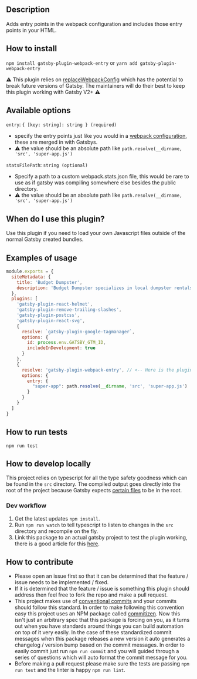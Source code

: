 ## Description

Adds entry points in the webpack configuration and includes those entry points in your HTML.

## How to install

`npm install gatsby-plugin-webpack-entry` or `yarn add gatsby-plugin-webpack-entry`

:warning: This plugin relies on [replaceWebpackConfig](https://www.gatsbyjs.org/docs/actions/#replaceWebpackConfig) which has the potential to break future versions of Gatsby.
The maintainers will do their best to keep this plugin working with Gatsby V2+ :warning:

## Available options

`entry`: `{ [key: string]: string } (required)`
* specify the entry points just like you would in a [webpack configuration](https://webpack.js.org/concepts/entry-points/), these are merged in with Gatsbys.
* :warning: the value should be an absolute path like `path.resolve(__dirname, 'src', 'super-app.js')`

`statsFilePath`: `string (optional)`
* Specify a path to a custom webpack.stats.json file, this would be rare to use as if gatsby was compiling somewhere else besides the public directory. 
* :warning: the value should be an absolute path like `path.resolve(__dirname, 'src', 'super-app.js')`

## When do I use this plugin?

Use this plugin if you need to load your own Javascript files outside of the normal Gatsby created bundles.

## Examples of usage

```javascript
module.exports = {
  siteMetadata: {
    title: 'Budget Dumpster',
    description: 'Budget Dumpster specializes in local dumpster rentals for homeowners and contractors alike. Call us to rent a dumpster in your area.'
  },
  plugins: [
    'gatsby-plugin-react-helmet',
    'gatsby-plugin-remove-trailing-slashes',
    'gatsby-plugin-postcss',
    'gatsby-plugin-react-svg', 
    {
      resolve: `gatsby-plugin-google-tagmanager`,
      options: {
        id: process.env.GATSBY_GTM_ID,
        includeInDevelopment: true
      }
    },
    {
      resolve: 'gatsby-plugin-webpack-entry', // <-- Here is the plugin
      options: {
        entry: {
          "super-app": path.resolve(__dirname, 'src', 'super-app.js')
        }
      }
    }  
  ]
}
```

## How to run tests
`npm run test`

## How to develop locally

This project relies on typescript for all the type safety goodness which can be found in the `src` directory. The compiled output goes directly into the root of the project because
Gatsby expects [certain files](https://www.gatsbyjs.org/docs/files-gatsby-looks-for-in-a-plugin/) to be in the root.

### Dev workflow

1. Get the latest updates `npm install`.
2. Run `npm run watch` to tell typescript to listen to changes in the `src` directory and recompile on the fly.
3. Link this package to an actual gatsby project to test the plugin working, there is a good article for this
[here](https://medium.com/@the1mills/how-to-test-your-npm-module-without-publishing-it-every-5-minutes-1c4cb4b369be).

## How to contribute

* Please open an issue first so that it can be determined that the feature / issue needs to be implemented / fixed.
* If it is determined that the feature / issue is something this plugin should address then feel free to fork the repo and make a pull request.
* This project makes use of [conventional commits](https://www.conventionalcommits.org/en/v1.0.0-beta.2/) and your commits should follow this standard. In order to make following
this convention easy this project uses an NPM package called [commitizen](https://www.npmjs.com/package/commitizen). Now this isn't just an arbitrary spec that this package is
forcing on you, as it turns out when you have standards around things you can build automation on top of it very easily. In the case of these standardized commit messages when this
package releases a new version it auto generates a changelog / version bump based on the commit messages. In order to easily commit just run `npm run commit` and you will guided
through a series of questions which will auto format the commit message for you.
* Before making a pull request please make sure the tests are passing `npm run test` and the linter is happy `npm run lint`.
